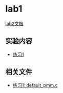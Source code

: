 # lab1

[lab2文档](https://chyyuu.gitbooks.io/ucore_os_docs/content/lab2.html)

## 实验内容

* [练习1](/labs/lab2/practice1.md)

## 相关文件

* [练习1: default_pmm.c](/ucore/kern/mm/default_pmm_c.md)

